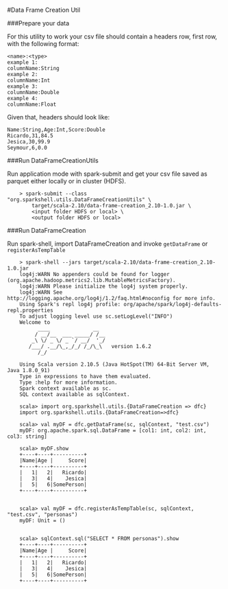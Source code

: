 #Data Frame Creation Util

###Prepare your data

For this utility to work your csv file should contain a headers row, first row, with the following format:

    <name>:<type>
    example 1:
    columnName:String
    example 2:
    columnName:Int
    example 3:
    columnName:Double
    example 4:
    columnName:Float
    
Given that, headers should look like:

    Name:String,Age:Int,Score:Double
    Ricardo,31,84.5
    Jesica,30,99.9
    Seymour,6,0.0

###Run DataFrameCreationUtils

Run application mode with spark-submit and get your csv file saved as parquet either locally or in cluster (HDFS).

        > spark-submit --class "org.sparkshell.utils.DataFrameCreationUtils" \
            target/scala-2.10/data-frame-creation_2.10-1.0.jar \
            <input folder HDFS or local> \
            <output folder HDFS or local>
    
    
###Run DataFrameCreation

Run spark-shell, import DataFrameCreation and invoke `getDataFrame` or `registerAsTempTable`

        > spark-shell --jars target/scala-2.10/data-frame-creation_2.10-1.0.jar
        log4j:WARN No appenders could be found for logger (org.apache.hadoop.metrics2.lib.MutableMetricsFactory).
        log4j:WARN Please initialize the log4j system properly.
        log4j:WARN See http://logging.apache.org/log4j/1.2/faq.html#noconfig for more info.
        Using Spark's repl log4j profile: org/apache/spark/log4j-defaults-repl.properties
        To adjust logging level use sc.setLogLevel("INFO")
        Welcome to
              ____              __
             / __/__  ___ _____/ /__
            _\ \/ _ \/ _ `/ __/  '_/
           /___/ .__/\_,_/_/ /_/\_\   version 1.6.2
              /_/
        
        Using Scala version 2.10.5 (Java HotSpot(TM) 64-Bit Server VM, Java 1.8.0_91)
        Type in expressions to have them evaluated.
        Type :help for more information.
        Spark context available as sc.
        SQL context available as sqlContext.
        
        scala> import org.sparkshell.utils.{DataFrameCreation => dfc}
        import org.sparkshell.utils.{DataFrameCreation=>dfc}
        
        scala> val myDF = dfc.getDataFrame(sc, sqlContext, "test.csv")
        myDF: org.apache.spark.sql.DataFrame = [col1: int, col2: int, col3: string]
        
        scala> myDF.show
        +----+----+----------+
        |Name|Age |     Score|
        +----+----+----------+
        |   1|   2|   Ricardo|
        |   3|   4|    Jesica|
        |   5|   6|SomePerson|
        +----+----+----------+
        
        
        scala> val myDF = dfc.registerAsTempTable(sc, sqlContext, "test.csv", "personas")
        myDF: Unit = ()
        
        
        scala> sqlContext.sql("SELECT * FROM personas").show
        +----+----+----------+
        |Name|Age |     Score|
        +----+----+----------+
        |   1|   2|   Ricardo|
        |   3|   4|    Jesica|
        |   5|   6|SomePerson|
        +----+----+----------+